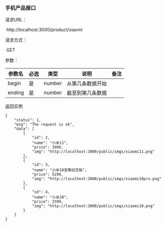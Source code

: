 ### 手机产品接口

请求URL：

​	http://localhost:3000/product/xiaomi

请求方式：

​	GET

参数：

| 参数名 | 必选 | 类型   | 说明             | 备注 |
| ------ | ---- | ------ | ---------------- | ---- |
| begin  | 是   | number | 从第几条数据开始 |      |
| ending | 是   | number | 截至到第几条数据 |      |

返回实例

```
{
    "status": 1,
    "msg": "The request is ok",
    "data": [
        {
            "id": 2,
            "name": "小米11",
            "price": 3999,
            "img": "http://localhost:3000/public/imgs/xiaomi11.png"
        },
        {
            "id": 3,
            "name": "小米10至尊纪念版",
            "price": 5299,
            "img": "http://localhost:3000/public/imgs/xiaomi10pro.png"
        },
        {
            "id": 4,
            "name": "小米10",
            "price": 3399,
            "img": "http://localhost:3000/public/imgs/xiaomi10.png"
        }
    ]
}
```

